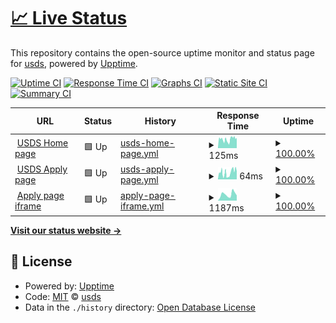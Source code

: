 # [📈 Live Status](https://usds.github.io/website-monitoring)

This repository contains the open-source uptime monitor and status page for [usds](https://usds.github.io/website-monitoring), powered by [Upptime](https://github.com/upptime/upptime).

[![Uptime CI](https://github.com/usds/website-monitoring/workflows/Uptime%20CI/badge.svg)](https://github.com/usds/website-monitoring/actions?query=workflow%3A%22Uptime+CI%22)
[![Response Time CI](https://github.com/usds/website-monitoring/workflows/Response%20Time%20CI/badge.svg)](https://github.com/usds/website-monitoring/actions?query=workflow%3A%22Response+Time+CI%22)
[![Graphs CI](https://github.com/usds/website-monitoring/workflows/Graphs%20CI/badge.svg)](https://github.com/usds/website-monitoring/actions?query=workflow%3A%22Graphs+CI%22)
[![Static Site CI](https://github.com/usds/website-monitoring/workflows/Static%20Site%20CI/badge.svg)](https://github.com/usds/website-monitoring/actions?query=workflow%3A%22Static+Site+CI%22)
[![Summary CI](https://github.com/usds/website-monitoring/workflows/Summary%20CI/badge.svg)](https://github.com/usds/website-monitoring/actions?query=workflow%3A%22Summary+CI%22)

<!--start: status pages-->
<!-- This summary is generated by Upptime (https://github.com/upptime/upptime) -->
<!-- Do not edit this manually, your changes will be overwritten -->
<!-- prettier-ignore -->
| URL | Status | History | Response Time | Uptime |
| --- | ------ | ------- | ------------- | ------ |
| <img alt="" src="https://icons.duckduckgo.com/ip3/www.usds.gov.ico" height="13"> [USDS Home page](https://www.usds.gov/) | 🟩 Up | [usds-home-page.yml](https://github.com/usds/website-monitoring/commits/HEAD/history/usds-home-page.yml) | <details><summary><img alt="Response time graph" src="./graphs/usds-home-page/response-time-week.png" height="20"> 125ms</summary><br><a href="https://usds.github.io/website-monitoring/history/usds-home-page"><img alt="Response time 128" src="https://img.shields.io/endpoint?url=https%3A%2F%2Fraw.githubusercontent.com%2Fusds%2Fwebsite-monitoring%2FHEAD%2Fapi%2Fusds-home-page%2Fresponse-time.json"></a><br><a href="https://usds.github.io/website-monitoring/history/usds-home-page"><img alt="24-hour response time 147" src="https://img.shields.io/endpoint?url=https%3A%2F%2Fraw.githubusercontent.com%2Fusds%2Fwebsite-monitoring%2FHEAD%2Fapi%2Fusds-home-page%2Fresponse-time-day.json"></a><br><a href="https://usds.github.io/website-monitoring/history/usds-home-page"><img alt="7-day response time 125" src="https://img.shields.io/endpoint?url=https%3A%2F%2Fraw.githubusercontent.com%2Fusds%2Fwebsite-monitoring%2FHEAD%2Fapi%2Fusds-home-page%2Fresponse-time-week.json"></a><br><a href="https://usds.github.io/website-monitoring/history/usds-home-page"><img alt="30-day response time 128" src="https://img.shields.io/endpoint?url=https%3A%2F%2Fraw.githubusercontent.com%2Fusds%2Fwebsite-monitoring%2FHEAD%2Fapi%2Fusds-home-page%2Fresponse-time-month.json"></a><br><a href="https://usds.github.io/website-monitoring/history/usds-home-page"><img alt="1-year response time 128" src="https://img.shields.io/endpoint?url=https%3A%2F%2Fraw.githubusercontent.com%2Fusds%2Fwebsite-monitoring%2FHEAD%2Fapi%2Fusds-home-page%2Fresponse-time-year.json"></a></details> | <details><summary><a href="https://usds.github.io/website-monitoring/history/usds-home-page">100.00%</a></summary><a href="https://usds.github.io/website-monitoring/history/usds-home-page"><img alt="All-time uptime 100.00%" src="https://img.shields.io/endpoint?url=https%3A%2F%2Fraw.githubusercontent.com%2Fusds%2Fwebsite-monitoring%2FHEAD%2Fapi%2Fusds-home-page%2Fuptime.json"></a><br><a href="https://usds.github.io/website-monitoring/history/usds-home-page"><img alt="24-hour uptime 100.00%" src="https://img.shields.io/endpoint?url=https%3A%2F%2Fraw.githubusercontent.com%2Fusds%2Fwebsite-monitoring%2FHEAD%2Fapi%2Fusds-home-page%2Fuptime-day.json"></a><br><a href="https://usds.github.io/website-monitoring/history/usds-home-page"><img alt="7-day uptime 100.00%" src="https://img.shields.io/endpoint?url=https%3A%2F%2Fraw.githubusercontent.com%2Fusds%2Fwebsite-monitoring%2FHEAD%2Fapi%2Fusds-home-page%2Fuptime-week.json"></a><br><a href="https://usds.github.io/website-monitoring/history/usds-home-page"><img alt="30-day uptime 100.00%" src="https://img.shields.io/endpoint?url=https%3A%2F%2Fraw.githubusercontent.com%2Fusds%2Fwebsite-monitoring%2FHEAD%2Fapi%2Fusds-home-page%2Fuptime-month.json"></a><br><a href="https://usds.github.io/website-monitoring/history/usds-home-page"><img alt="1-year uptime 100.00%" src="https://img.shields.io/endpoint?url=https%3A%2F%2Fraw.githubusercontent.com%2Fusds%2Fwebsite-monitoring%2FHEAD%2Fapi%2Fusds-home-page%2Fuptime-year.json"></a></details>
| <img alt="" src="https://icons.duckduckgo.com/ip3/www.usds.gov.ico" height="13"> [USDS Apply page](https://www.usds.gov/apply) | 🟩 Up | [usds-apply-page.yml](https://github.com/usds/website-monitoring/commits/HEAD/history/usds-apply-page.yml) | <details><summary><img alt="Response time graph" src="./graphs/usds-apply-page/response-time-week.png" height="20"> 64ms</summary><br><a href="https://usds.github.io/website-monitoring/history/usds-apply-page"><img alt="Response time 70" src="https://img.shields.io/endpoint?url=https%3A%2F%2Fraw.githubusercontent.com%2Fusds%2Fwebsite-monitoring%2FHEAD%2Fapi%2Fusds-apply-page%2Fresponse-time.json"></a><br><a href="https://usds.github.io/website-monitoring/history/usds-apply-page"><img alt="24-hour response time 75" src="https://img.shields.io/endpoint?url=https%3A%2F%2Fraw.githubusercontent.com%2Fusds%2Fwebsite-monitoring%2FHEAD%2Fapi%2Fusds-apply-page%2Fresponse-time-day.json"></a><br><a href="https://usds.github.io/website-monitoring/history/usds-apply-page"><img alt="7-day response time 64" src="https://img.shields.io/endpoint?url=https%3A%2F%2Fraw.githubusercontent.com%2Fusds%2Fwebsite-monitoring%2FHEAD%2Fapi%2Fusds-apply-page%2Fresponse-time-week.json"></a><br><a href="https://usds.github.io/website-monitoring/history/usds-apply-page"><img alt="30-day response time 70" src="https://img.shields.io/endpoint?url=https%3A%2F%2Fraw.githubusercontent.com%2Fusds%2Fwebsite-monitoring%2FHEAD%2Fapi%2Fusds-apply-page%2Fresponse-time-month.json"></a><br><a href="https://usds.github.io/website-monitoring/history/usds-apply-page"><img alt="1-year response time 70" src="https://img.shields.io/endpoint?url=https%3A%2F%2Fraw.githubusercontent.com%2Fusds%2Fwebsite-monitoring%2FHEAD%2Fapi%2Fusds-apply-page%2Fresponse-time-year.json"></a></details> | <details><summary><a href="https://usds.github.io/website-monitoring/history/usds-apply-page">100.00%</a></summary><a href="https://usds.github.io/website-monitoring/history/usds-apply-page"><img alt="All-time uptime 100.00%" src="https://img.shields.io/endpoint?url=https%3A%2F%2Fraw.githubusercontent.com%2Fusds%2Fwebsite-monitoring%2FHEAD%2Fapi%2Fusds-apply-page%2Fuptime.json"></a><br><a href="https://usds.github.io/website-monitoring/history/usds-apply-page"><img alt="24-hour uptime 100.00%" src="https://img.shields.io/endpoint?url=https%3A%2F%2Fraw.githubusercontent.com%2Fusds%2Fwebsite-monitoring%2FHEAD%2Fapi%2Fusds-apply-page%2Fuptime-day.json"></a><br><a href="https://usds.github.io/website-monitoring/history/usds-apply-page"><img alt="7-day uptime 100.00%" src="https://img.shields.io/endpoint?url=https%3A%2F%2Fraw.githubusercontent.com%2Fusds%2Fwebsite-monitoring%2FHEAD%2Fapi%2Fusds-apply-page%2Fuptime-week.json"></a><br><a href="https://usds.github.io/website-monitoring/history/usds-apply-page"><img alt="30-day uptime 100.00%" src="https://img.shields.io/endpoint?url=https%3A%2F%2Fraw.githubusercontent.com%2Fusds%2Fwebsite-monitoring%2FHEAD%2Fapi%2Fusds-apply-page%2Fuptime-month.json"></a><br><a href="https://usds.github.io/website-monitoring/history/usds-apply-page"><img alt="1-year uptime 100.00%" src="https://img.shields.io/endpoint?url=https%3A%2F%2Fraw.githubusercontent.com%2Fusds%2Fwebsite-monitoring%2FHEAD%2Fapi%2Fusds-apply-page%2Fuptime-year.json"></a></details>
| <img alt="" src="https://icons.duckduckgo.com/ip3/eop-fra.secure.force.com.ico" height="13"> [Apply page iframe](https://eop-fra.secure.force.com/digitalservice/) | 🟩 Up | [apply-page-iframe.yml](https://github.com/usds/website-monitoring/commits/HEAD/history/apply-page-iframe.yml) | <details><summary><img alt="Response time graph" src="./graphs/apply-page-iframe/response-time-week.png" height="20"> 1187ms</summary><br><a href="https://usds.github.io/website-monitoring/history/apply-page-iframe"><img alt="Response time 1187" src="https://img.shields.io/endpoint?url=https%3A%2F%2Fraw.githubusercontent.com%2Fusds%2Fwebsite-monitoring%2FHEAD%2Fapi%2Fapply-page-iframe%2Fresponse-time.json"></a><br><a href="https://usds.github.io/website-monitoring/history/apply-page-iframe"><img alt="24-hour response time 995" src="https://img.shields.io/endpoint?url=https%3A%2F%2Fraw.githubusercontent.com%2Fusds%2Fwebsite-monitoring%2FHEAD%2Fapi%2Fapply-page-iframe%2Fresponse-time-day.json"></a><br><a href="https://usds.github.io/website-monitoring/history/apply-page-iframe"><img alt="7-day response time 1187" src="https://img.shields.io/endpoint?url=https%3A%2F%2Fraw.githubusercontent.com%2Fusds%2Fwebsite-monitoring%2FHEAD%2Fapi%2Fapply-page-iframe%2Fresponse-time-week.json"></a><br><a href="https://usds.github.io/website-monitoring/history/apply-page-iframe"><img alt="30-day response time 1187" src="https://img.shields.io/endpoint?url=https%3A%2F%2Fraw.githubusercontent.com%2Fusds%2Fwebsite-monitoring%2FHEAD%2Fapi%2Fapply-page-iframe%2Fresponse-time-month.json"></a><br><a href="https://usds.github.io/website-monitoring/history/apply-page-iframe"><img alt="1-year response time 1187" src="https://img.shields.io/endpoint?url=https%3A%2F%2Fraw.githubusercontent.com%2Fusds%2Fwebsite-monitoring%2FHEAD%2Fapi%2Fapply-page-iframe%2Fresponse-time-year.json"></a></details> | <details><summary><a href="https://usds.github.io/website-monitoring/history/apply-page-iframe">100.00%</a></summary><a href="https://usds.github.io/website-monitoring/history/apply-page-iframe"><img alt="All-time uptime 100.00%" src="https://img.shields.io/endpoint?url=https%3A%2F%2Fraw.githubusercontent.com%2Fusds%2Fwebsite-monitoring%2FHEAD%2Fapi%2Fapply-page-iframe%2Fuptime.json"></a><br><a href="https://usds.github.io/website-monitoring/history/apply-page-iframe"><img alt="24-hour uptime 100.00%" src="https://img.shields.io/endpoint?url=https%3A%2F%2Fraw.githubusercontent.com%2Fusds%2Fwebsite-monitoring%2FHEAD%2Fapi%2Fapply-page-iframe%2Fuptime-day.json"></a><br><a href="https://usds.github.io/website-monitoring/history/apply-page-iframe"><img alt="7-day uptime 100.00%" src="https://img.shields.io/endpoint?url=https%3A%2F%2Fraw.githubusercontent.com%2Fusds%2Fwebsite-monitoring%2FHEAD%2Fapi%2Fapply-page-iframe%2Fuptime-week.json"></a><br><a href="https://usds.github.io/website-monitoring/history/apply-page-iframe"><img alt="30-day uptime 100.00%" src="https://img.shields.io/endpoint?url=https%3A%2F%2Fraw.githubusercontent.com%2Fusds%2Fwebsite-monitoring%2FHEAD%2Fapi%2Fapply-page-iframe%2Fuptime-month.json"></a><br><a href="https://usds.github.io/website-monitoring/history/apply-page-iframe"><img alt="1-year uptime 100.00%" src="https://img.shields.io/endpoint?url=https%3A%2F%2Fraw.githubusercontent.com%2Fusds%2Fwebsite-monitoring%2FHEAD%2Fapi%2Fapply-page-iframe%2Fuptime-year.json"></a></details>

<!--end: status pages-->

[**Visit our status website →**](https://usds.github.io/website-monitoring)

## 📄 License

- Powered by: [Upptime](https://github.com/upptime/upptime)
- Code: [MIT](./LICENSE) © [usds](https://usds.github.io/website-monitoring)
- Data in the `./history` directory: [Open Database License](https://opendatacommons.org/licenses/odbl/1-0/)
